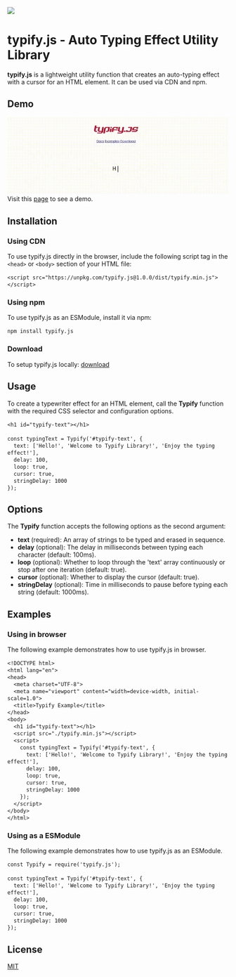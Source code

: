 
[![](./assets/img/logo2-croped.png)](/)


typify.js \- Auto Typing Effect Utility Library
===============================================

**typify.js** is a lightweight utility function that creates an auto-typing effect with a cursor for an HTML element. It can be used via CDN and npm.

Demo
------------
[![](./assets/img/demo.gif)](/)
Visit this [page]() to see a demo.

Installation
------------

### Using CDN

To use typify.js directly in the browser, include the following script tag in the `<head>` or `<body>` section of your HTML file:

    <script src="https://unpkg.com/typify.js@1.0.0/dist/typify.min.js"></script>

### Using npm

To use typify.js as an ESModule, install it via npm:

    npm install typify.js

### Download

To setup typify.js locally: [download](./dist/typify.min.js)

Usage
-----

To create a typewriter effect for an HTML element, call the **Typify** function with the required CSS selector and configuration options.

    <h1 id="typify-text"></h1>

    const typingText = Typify('#typify-text', {
      text: ['Hello!', 'Welcome to Typify Library!', 'Enjoy the typing effect!'],
      delay: 100,
      loop: true,
      cursor: true,
      stringDelay: 1000 
    });

Options
-------

The **Typify** function accepts the following options as the second argument:

*   **text** (required): An array of strings to be typed and erased in sequence.
*   **delay** (optional): The delay in milliseconds between typing each character (default: 100ms).
*   **loop** (optional): Whether to loop through the 'text' array continuously or stop after one iteration (default: true).
*   **cursor** (optional): Whether to display the cursor (default: true).
*   **stringDelay** (optional): Time in milliseconds to pause before typing each string (default: 1000ms).

Examples
--------

### Using in browser

The following example demonstrates how to use typify.js in browser.

    <!DOCTYPE html>
    <html lang="en">
    <head>
      <meta charset="UTF-8">
      <meta name="viewport" content="width=device-width, initial-scale=1.0">
      <title>Typify Example</title>
    </head>
    <body>
      <h1 id="typify-text"></h1>
      <script src="./typify.min.js"></script>
      <script>
        const typingText = Typify('#typify-text', {
          text: ['Hello!', 'Welcome to Typify Library!', 'Enjoy the typing effect!'],
          delay: 100,
          loop: true,
          cursor: true,
          stringDelay: 1000
        });
      </script>
    </body>
    </html>

### Using as a ESModule

The following example demonstrates how to use typify.js as an ESModule.

    const Typify = require('typify.js');
    
    const typingText = Typify('#typify-text', {
      text: ['Hello!', 'Welcome to Typify Library!', 'Enjoy the typing effect!'],
      delay: 100,
      loop: true,
      cursor: true,
      stringDelay: 1000
    });

License
--------
[MIT]()

